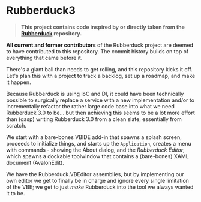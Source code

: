 # Rubberduck3

> **This project contains code inspired by or directly taken from the [Rubberduck](https://GitHub.com/rubberduck-vba/Rubberduck) repository.**

**All current and former contributors** of the Rubberduck project are deemed to have contributed to this repository. The commit history builds on top of everything that came before it.

There's a giant ball than needs to get rolling, and this repository kicks it off. Let's plan this with a project to track a backlog, set up a roadmap, and make it happen.

Because Rubberduck is using IoC and DI, it could have been technically possible to surgically replace a service with a new implementation and/or to incrementally refactor the rather large code base into what we need Rubberduck 3.0 to be... but then achieving this seems to be a lot more effort than (gasp) writing Rubberduck 3.0 from a clean slate, essentially from scratch.

We start with a bare-bones VBIDE add-in that spawns a splash screen, proceeds to initialize things, and starts up the `Application`, creates a menu with commands - showing the About dialog, and the _Rubberduck Editor_, which spawns a dockable toolwindow that contains a (bare-bones) XAML document (AvalonEdit).

We have the Rubberduck.VBEditor assemblies, but by implementing our own editor we get to finally be in charge and ignore every single limitation of the VBE; we get to just _make_ Rubberduck into the tool we always wanted it to be.
